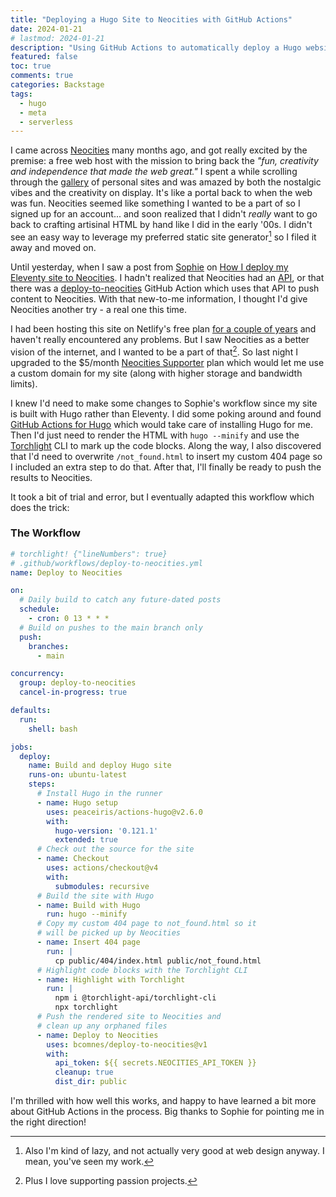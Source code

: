 ```yaml
---
title: "Deploying a Hugo Site to Neocities with GitHub Actions"
date: 2024-01-21
# lastmod: 2024-01-21
description: "Using GitHub Actions to automatically deploy a Hugo website to Neocities."
featured: false
toc: true
comments: true
categories: Backstage
tags:
  - hugo
  - meta
  - serverless
---
```

I came across [Neocities](https://neocities.org) many months ago, and got really excited by the premise: a free web host with the mission to bring back the *"fun, creativity and independence that made the web great."* I spent a while scrolling through the [gallery](https://neocities.org/browse) of personal sites and was amazed by both the nostalgic vibes and the creativity on display. It's like a portal back to when the web was fun. Neocities seemed like something I wanted to be a part of so I signed up for an account... and soon realized that I didn't *really* want to go back to crafting artisinal HTML by hand like I did in the early '00s. I didn't see an easy way to leverage my preferred static site generator[^lazy] so I filed it away and moved on.

[^lazy]: Also I'm kind of lazy, and not actually very good at web design anyway. I mean, you've seen my work.

Until yesterday, when I saw a post from [Sophie](https://social.lol/@sophie) on [How I deploy my Eleventy site to Neocities](https://localghost.dev/blog/how-i-deploy-my-eleventy-site-to-neocities/). I hadn't realized that Neocities had an [API](https://neocities.org/api), or that there was a [deploy-to-neocities](https://github.com/bcomnes/deploy-to-neocities) GitHub Action which uses that API to push content to Neocities. With that new-to-me information, I thought I'd give Neocities another try - a real one this time.

I had been hosting this site on Netlify's free plan [for a couple of years](/hello-hugo/) and haven't really encountered any problems. But I saw Neocities as a better vision of the internet, and I wanted to be a part of that[^passion]. So last night I upgraded to the $5/month [Neocities Supporter](https://neocities.org/supporter) plan which would let me use a custom domain for my site (along with higher storage and bandwidth limits).

[^passion]: Plus I love supporting passion projects.

I knew I'd need to make some changes to Sophie's workflow since my site is built with Hugo rather than Eleventy. I did some poking around and found [GitHub Actions for Hugo](https://github.com/peaceiris/actions-hugo) which would take care of installing Hugo for me. Then I'd just need to render the HTML with `hugo --minify` and use the [Torchlight](/spotlight-on-torchlight/) CLI to mark up the code blocks. Along the way, I also discovered that I'd need to overwrite `/not_found.html` to insert my custom 404 page so I included an extra step to do that. After that, I'll finally be ready to push the results to Neocities.

It took a bit of trial and error, but I eventually adapted this workflow which does the trick:

### The Workflow
```yaml
# torchlight! {"lineNumbers": true}
# .github/workflows/deploy-to-neocities.yml
name: Deploy to Neocities

on:
  # Daily build to catch any future-dated posts
  schedule:
    - cron: 0 13 * * *
  # Build on pushes to the main branch only
  push:
    branches:
      - main

concurrency:
  group: deploy-to-neocities
  cancel-in-progress: true

defaults:
  run:
    shell: bash

jobs:
  deploy:
    name: Build and deploy Hugo site
    runs-on: ubuntu-latest
    steps:
      # Install Hugo in the runner
      - name: Hugo setup
        uses: peaceiris/actions-hugo@v2.6.0
        with:
          hugo-version: '0.121.1'
          extended: true
      # Check out the source for the site
      - name: Checkout
        uses: actions/checkout@v4
        with:
          submodules: recursive
      # Build the site with Hugo
      - name: Build with Hugo
        run: hugo --minify
      # Copy my custom 404 page to not_found.html so it
      # will be picked up by Neocities
      - name: Insert 404 page
        run: |
          cp public/404/index.html public/not_found.html
      # Highlight code blocks with the Torchlight CLI
      - name: Highlight with Torchlight
        run: |
          npm i @torchlight-api/torchlight-cli
          npx torchlight
      # Push the rendered site to Neocities and
      # clean up any orphaned files
      - name: Deploy to Neocities
        uses: bcomnes/deploy-to-neocities@v1
        with:
          api_token: ${{ secrets.NEOCITIES_API_TOKEN }}
          cleanup: true
          dist_dir: public
```

I'm thrilled with how well this works, and happy to have learned a bit more about GitHub Actions in the process. Big thanks to Sophie for pointing me in the right direction!